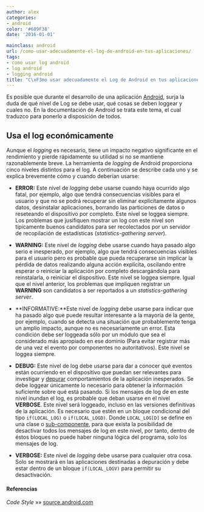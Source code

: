 ```yaml
---
author: alex
categories:
- android
color: '#689F38'
date: '2016-01-01'

mainclass: android
url: /como-usar-adecuadamente-el-log-de-android-en-tus-aplicaciones/
tags:
- como usar log android
- log android
- logging android
title: "C\xF3mo usar adecuadamente el Log de Android en tus aplicaciones"
---
```


<amp-img on="tap:lightbox1" role="button" tabindex="0" layout="responsive" src="/img/2013/07/android2.png" alt="Cómo usar adecuadamente el Log de Android en tus aplicaciones" width="132px" height="154px" />

Es posible que durante el desarrollo de una aplicación [Android][1], surja la duda de qué nivel de Log se debe usar, qué cosas se deben loggear y cuales no. En la documentación de Android se trata este tema, el cual traduzco para ponerlo a disposición de todos.

<!--more--><!--ad-->

## Usa el log económicamente

Aunque el *logging* es necesario, tiene un impacto negativo significante en el rendimiento y pierde rápidamente su utilidad si no se mantiene razonablemente breve. La herramienta de *logging* de Android proporciona cinco niveles distintos para el log. A continuación se describe cada uno y se explica brevemente cómo y cuando deberían usarse:

  * **ERROR:** Este nivel de *logging* debe usarse cuando haya ocurrido algo fatal, por ejemplo, algo que tendrá consecuencias visibles para el usuario y que no se podrá recuperar sin eliminar explícitamente algunos datos, desinstalar aplicaciones, borrando las particiones de datos o reseteando el dispositivo por completo. Este nivel se loggea siempre. Los problemas que jusifiquen mostrar un log con este nivel son típicamente buenos candidatos para ser recolectados por un servidor de recopilación de estadísticas (*statistics-gathering server*).
  * **WARNING:** Este nivel de *logging* debe usarse cuando haya pasado algo serio e inesperado, por ejemplo, algo que tendrá consecuencias visibles para el usuario pero es probable que pueda recuperarse sin implicar la pérdida de datos realizando alguna acción explícita, oscilando entre esperar o reiniciar la aplicación por completo descargándola para reinstalarla, o reiniciar el dispositivo. Este nivel se loggea siempre. Igual que el nivel anterior, los problemas que impliquen registrar un **WARNING** son candidatos a ser reportados a un *statistics-gathering server*.
  * **INFORMATIVE:**Este nivel de *logging* debe usarse para indicar que ha pasado algo que puede resultar interesante a la mayoría de la gente, por ejemplo, cuando se detecta una situación que probablemente tenga un amplio impacto, aunque no es necesariamente un error. Esta condición debe ser loggeada sólo por un módulo que sea el considerado más apropiado en ese dominio (Para evitar registrar más de una vez el evento por componentes no autoritativos). Este nivel se loggea siempre.
  * **DEBUG:** Este nivel de log debe usarse para dar a conocer qué eventos están ocurriendo en el dispositivo que puedan ser relevantes para investigar y [depurar][2] comportamientos de la aplicación inesperados. Se debe loggear únicamente lo necesario para obtener la información suficiente sobre qué está pasando. Si los mensajes de log de en este nivel inundan el log, es probable que deban usarse en el nivel **VERBOSE**.
    Este nivel será loggeado, incluso en las versiones definitivas de la aplicación. Es necesario que estén en un bloque condicional del tipo `if(LOCAL_LOG)` o `if(LOCAL_LOGD)`. Donde `LOCAL_LOG[D]` se define en una clase o [sub-componente][3], para que exista la posibilidad de desactivar todos los mensajes de log en este nivel, por tanto, dentro de éstos bloques no puede haber ninguna lógica del programa, solo los mensajes de log.

  * **VERBOSE:** Este nivel de *logging* debe usarse para cualquier otra cosa. Solo se mostrará en las aplicaciones destinadas a depuración y debe estar dentro de un bloque `if(LOCAL_LOGV)` para permitir su desactivación.

#### Referencias

*Code Style* »» <a href="http://source.android.com/source/code-style.html#log-sparingly" target="_blank">source.android.com</a>



 [1]: https://elbauldelprogramador.com/curso-programacion-android/ "Android"
 [2]: https://elbauldelprogramador.com/?s=depurar&submit;=
 [3]: https://elbauldelprogramador.com/fundamentos-programacion-android/ "Fundamentos programación Android: Conceptos básicos y componentes"
